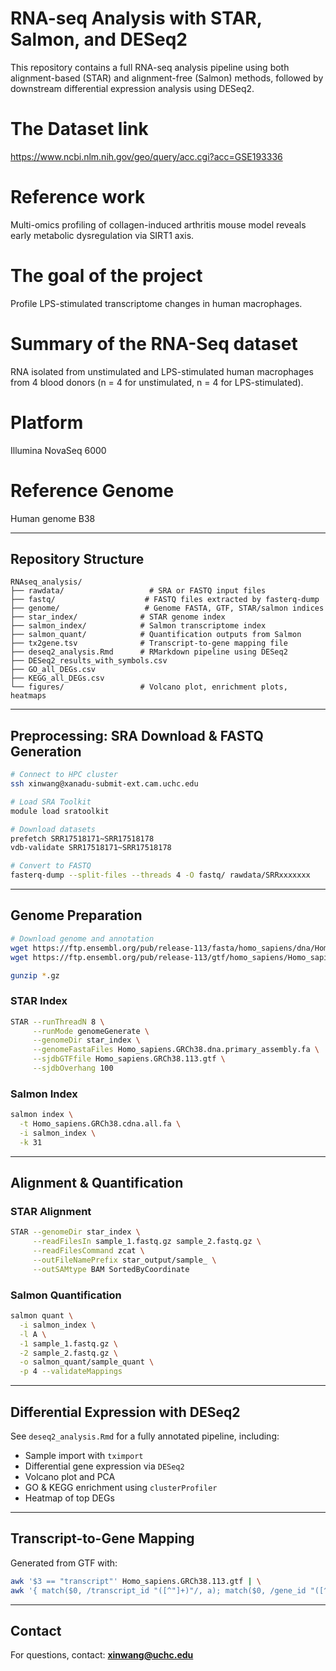 # RNA-seq Analysis with STAR, Salmon, and DESeq2

This repository contains a full RNA-seq analysis pipeline using both alignment-based (STAR) and alignment-free (Salmon) methods, followed by downstream differential expression analysis using DESeq2.

# The Dataset link
https://www.ncbi.nlm.nih.gov/geo/query/acc.cgi?acc=GSE193336

# Reference work
Multi-omics profiling of collagen-induced arthritis mouse model reveals early metabolic dysregulation via SIRT1 axis. 

# The goal of the project
Profile LPS-stimulated transcriptome changes in human macrophages. 

# Summary of the RNA-Seq dataset
RNA isolated from unstimulated and LPS-stimulated human macrophages from 4 blood donors (n = 4 for unstimulated, n = 4 for LPS-stimulated).

# Platform
Illumina NovaSeq 6000

# Reference Genome
Human genome B38 

---

## Repository Structure

```
RNAseq_analysis/
├── rawdata/                   # SRA or FASTQ input files
├── fastq/                    # FASTQ files extracted by fasterq-dump
├── genome/                   # Genome FASTA, GTF, STAR/salmon indices
├── star_index/              # STAR genome index
├── salmon_index/            # Salmon transcriptome index
├── salmon_quant/            # Quantification outputs from Salmon
├── tx2gene.tsv              # Transcript-to-gene mapping file
├── deseq2_analysis.Rmd      # RMarkdown pipeline using DESeq2
├── DESeq2_results_with_symbols.csv
├── GO_all_DEGs.csv
├── KEGG_all_DEGs.csv
└── figures/                 # Volcano plot, enrichment plots, heatmaps
```

---

## Preprocessing: SRA Download & FASTQ Generation

```bash
# Connect to HPC cluster
ssh xinwang@xanadu-submit-ext.cam.uchc.edu

# Load SRA Toolkit
module load sratoolkit

# Download datasets
prefetch SRR17518171~SRR17518178
vdb-validate SRR17518171~SRR17518178

# Convert to FASTQ
fasterq-dump --split-files --threads 4 -O fastq/ rawdata/SRRxxxxxxx
```

---

## Genome Preparation

```bash
# Download genome and annotation
wget https://ftp.ensembl.org/pub/release-113/fasta/homo_sapiens/dna/Homo_sapiens.GRCh38.dna.primary_assembly.fa.gz
wget https://ftp.ensembl.org/pub/release-113/gtf/homo_sapiens/Homo_sapiens.GRCh38.113.gtf.gz

gunzip *.gz
```

### STAR Index
```bash
STAR --runThreadN 8 \
     --runMode genomeGenerate \
     --genomeDir star_index \
     --genomeFastaFiles Homo_sapiens.GRCh38.dna.primary_assembly.fa \
     --sjdbGTFfile Homo_sapiens.GRCh38.113.gtf \
     --sjdbOverhang 100
```

### Salmon Index
```bash
salmon index \
  -t Homo_sapiens.GRCh38.cdna.all.fa \
  -i salmon_index \
  -k 31
```

---

## Alignment & Quantification

### STAR Alignment
```bash
STAR --genomeDir star_index \
     --readFilesIn sample_1.fastq.gz sample_2.fastq.gz \
     --readFilesCommand zcat \
     --outFileNamePrefix star_output/sample_ \
     --outSAMtype BAM SortedByCoordinate
```

### Salmon Quantification
```bash
salmon quant \
  -i salmon_index \
  -l A \
  -1 sample_1.fastq.gz \
  -2 sample_2.fastq.gz \
  -o salmon_quant/sample_quant \
  -p 4 --validateMappings
```

---

## Differential Expression with DESeq2

See `deseq2_analysis.Rmd` for a fully annotated pipeline, including:

- Sample import with `tximport`
- Differential gene expression via `DESeq2`
- Volcano plot and PCA
- GO & KEGG enrichment using `clusterProfiler`
- Heatmap of top DEGs

---

## Transcript-to-Gene Mapping
Generated from GTF with:
```bash
awk '$3 == "transcript"' Homo_sapiens.GRCh38.113.gtf | \
awk '{ match($0, /transcript_id "([^"]+)"/, a); match($0, /gene_id "([^"]+)"/, b); if (a[1] && b[1]) print a[1] "\t" b[1]; }' > tx2gene.tsv
```

---

## Contact
For questions, contact: **xinwang@uchc.edu**
